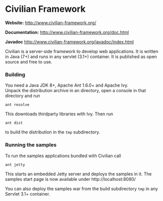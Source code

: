 Civilian Framework
====

**Website:** http://www.civilian-framework.org/

**Documentation:** http://www.civilian-framework.org/doc.html

**Javadoc** http://www.civilian-framework.org/javadoc/index.html

Civilian is a server-side framework to develop web applications. It is written in Java (7+) 
and runs in any servlet (3.1+) container. It is published as open source and free to use. 

### Building

You need a Java JDK 8+, Apache Ant 1.6.0+ and Apache Ivy.<br/>
Unpack the distribution archive in an directory, open a console in
that directory and run

    ant resolve
    
This downloads thirdparty libraries with Ivy. Then run

    ant dist

to build the distribution in the <code>tmp</code> subdirectory.

### Running the samples

To run the samples applications bundled with Civilian call  

    ant jetty

This starts an embedded Jetty server and deploys the samples in it.
The samples start page is now available under http://localhost:8080/

You can also deploy the samples war from the build subdirectory <code>tmp</code>
in any Servlet 3.1+ container.
